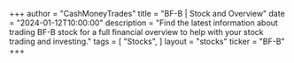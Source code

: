 +++
author = "CashMoneyTrades"
title = "BF-B | Stock and Overview"
date = "2024-01-12T10:00:00"
description = "Find the latest information about trading BF-B stock for a full financial overview to help with your stock trading and investing."
tags = [
"Stocks",
]
layout = "stocks"
ticker = "BF-B"
+++
        


    
        